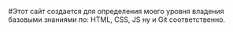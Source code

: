 #Этот сайт создается для определения моего уровня владения базовыми знаниями по: HTML, CSS, JS ну и Git соответственно.
